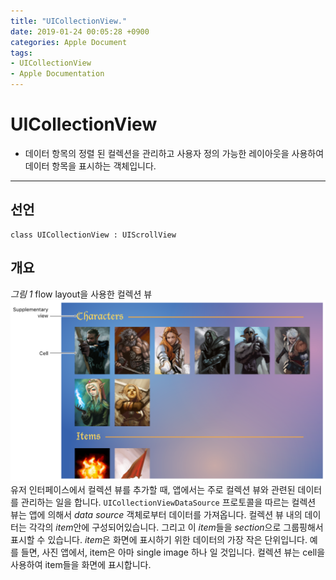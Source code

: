 ```yaml
---
title: "UICollectionView."
date: 2019-01-24 00:05:28 +0900
categories: Apple Document
tags:
- UICollectionView
- Apple Documentation
---
```


# UICollectionView
- 데이터 항목의 정렬 된 컬렉션을 관리하고 사용자 정의 가능한 레이아웃을 사용하여 데이터 항목을 표시하는 객체입니다.
* * *

## 선언
```
class UICollectionView : UIScrollView
```

## 개요
*그림 1* flow layout을 사용한 컬렉션 뷰
![figure_1](/assets/images/post/2019-05-28-figure1.png)
  유저 인터페이스에서 컬렉션 뷰를 추가할 때, 앱에서는 주로 컬렉션 뷰와 관련된 데이터를 관리하는 일을 합니다. `UICollectionViewDataSource` 프로토콜을 따르는 컬렉션 뷰는 앱에 의해서 *data source* 객체로부터 데이터를 가져옵니다. 컬렉션 뷰 내의 데이터는 각각의 *item*안에 구성되어있습니다. 그리고 이 *item*들을 *section*으로 그룹핑해서 표시할 수 있습니다. *item*은 화면에 표시하기 위한 데이터의 가장 작은 단위입니다. 예를 들면, 사진 앱에서, item은 아마 single image 하나 일 것입니다. 컬렉션 뷰는 cell을 사용하여 item들을 화면에 표시합니다.
